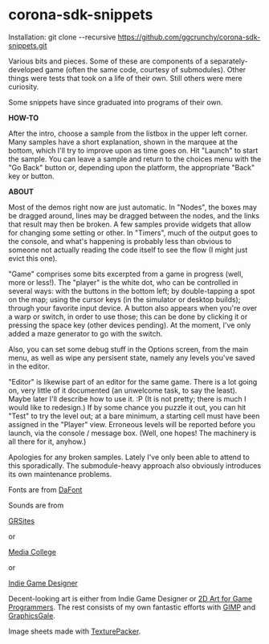 corona-sdk-snippets
===================

Installation: git clone --recursive https://github.com/ggcrunchy/corona-sdk-snippets.git

Various bits and pieces. Some of these are components of a separately-developed game (often the same code, courtesy of submodules). Other things were tests that took on a life of their own. Still others were mere curiosity.

Some snippets have since graduated into programs of their own.

**HOW-TO**

After the intro, choose a sample from the listbox in the upper left corner. Many samples have a short explanation, shown in the marquee at the bottom, which I'll try to improve upon as time goes on. Hit "Launch" to start the sample.
You can leave a sample and return to the choices menu with the "Go Back" button or, depending upon the platform, the appropriate "Back" key or button.

**ABOUT**

Most of the demos right now are just automatic. In "Nodes", the boxes may be dragged around, lines may be
dragged between the nodes, and the links that result may then be broken. A few samples provide widgets that
allow for changing some setting or other. In "Timers", much of the output goes to the console, and what's
happening is probably less than obvious to someone not actually reading the code itself to see the flow (I
might just evict this one).

"Game" comprises some bits excerpted from a game in progress (well, more or less!). The "player" is the white
dot, who can be controlled in several ways: with the buttons in the bottom left; by double-tapping a spot on
the map; using the cursor keys (in the simulator or desktop builds); through your favorite input device. A
button also appears when you're over a warp or switch, in order to use those; this can be done by clicking it
or pressing the space key (other devices pending). At the moment, I've only added a maze generator to go with
the switch.

Also, you can set some debug stuff in the Options screen, from the main menu, as well as wipe any persisent
state, namely any levels you've saved in the editor.

"Editor" is likewise part of an editor for the same game. There is a lot going on, very little of it documented
(an unwelcome task, to say the least). Maybe later I'll describe how to use it. :P (It is not pretty; there is
much I would like to redesign.) If by some chance you puzzle it out, you can hit "Test" to try the level out; at
a bare minimum, a starting cell must have been assigned in the "Player" view. Erroneous levels will be reported
before you launch, via the console / message box. (Well, one hopes! The machinery is all there for it, anyhow.)

Apologies for any broken samples. Lately I've only been able to attend to this sporadically. The submodule-heavy approach also obviously introduces its own maintenance problems.

Fonts are from [DaFont](http://www.DaFont.com)

Sounds are from

[GRSites](http://www.grsites.com/archive/sounds/)

or

[Media College](http://www.mediacollege.com/downloads/sound-effects/)

or

[Indie Game Designer](http://indiegamedesigner.com/)

Decent-looking art is either from Indie Game Designer or [2D Art for Game Programmers](http://2dgameartforprogrammers.blogspot.mx).
The rest consists of my own fantastic efforts with [GIMP](http://www.gimp.org/) and [GraphicsGale](http://www.humanbalance.net/gale/us/).

Image sheets made with [TexturePacker](http://www.codeandweb.com/texturepacker).
